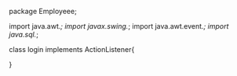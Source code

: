 package Employeee;

import java.awt.*;
import javax.swing.*;
import java.awt.event.*;
import java.sql.*;

class login  implements ActionListener{

}
